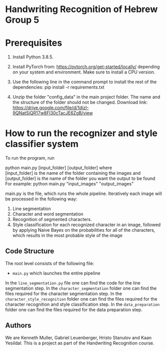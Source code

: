 # Handwriting Recognition of Hebrew Group 5

# Prerequisites
1. Install Python 3.8.5.

2. Install PyTorch from: https://pytorch.org/get-started/locally/ depending on your system and environment. Make sure to install a CPU version. 

3. Use the following line in the command prompt to install the rest of the dependencies:
pip install -r requirements.txt

4. Unzip the folder "config_data" in the main project folder. The name and the structure of the folder should not be changed. Download link: https://drive.google.com/file/d/1dizI-9QNatSiQR17w8Fl30cTacJE6ZgB/view

# How to run the recognizer and style classifier system

To run the program, run

python main.py [input_folder] [output_folder] where\
[input_folder] is the name of the folder containing the images and \
[output_folder] is the name of the folder you want the output to be found\
For example: python main.py "input_images" "output_images"

main.py is the file, which runs the whole pipeline. Iteratively each image will be processed in the following way:
1. Line segmentation
2. Character and word segmentation
3. Recognition of segmented characters.
4. Style classification for each recognized character in an image, followed by applying Naive Bayes on the probabilities for all of the characters, which results in the most probable style of the image

## Code Structure

The root level consists of the following file: 
- `main.py` which launches the entire pipeline

In the `line_segmentation.py` file one can find the code for the line segmentation step.
In the `character_segmentation` folder one can find the files required for the character segmentation step.
In the `character_style_recognition` folder one can find the files required for the character recognition and style classification step.
In the `data_preparation` folder one can find the files required for the data preparation step.

## Authors

We are Kenneth Muller, Gabriel Leuenberger, Hristo Stanulov and Kaan Yesildal. This is a project as part of the Handwriting Recognition course.

